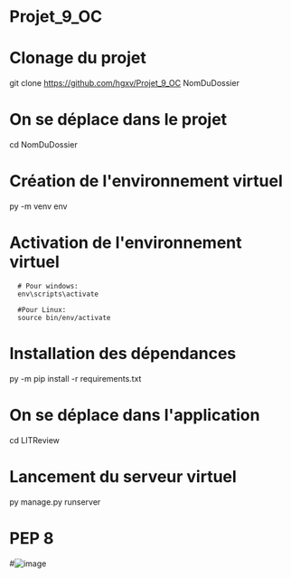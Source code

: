 # Projet_9_OC

# Clonage du projet
git clone https://github.com/hgxv/Projet_9_OC NomDuDossier

# On se déplace dans le projet
cd NomDuDossier

# Création de l'environnement virtuel
py -m venv env

# Activation de l'environnement virtuel
      # Pour windows:
      env\scripts\activate
      
      #Pour Linux:
      source bin/env/activate

# Installation des dépendances
py -m pip install -r requirements.txt

# On se déplace dans l'application
cd LITReview

# Lancement du serveur virtuel
py manage.py runserver


# PEP 8
#![image](https://user-images.githubusercontent.com/13985587/202210607-27f596c0-f275-4edd-94a7-8f8ca21d544b.png)
